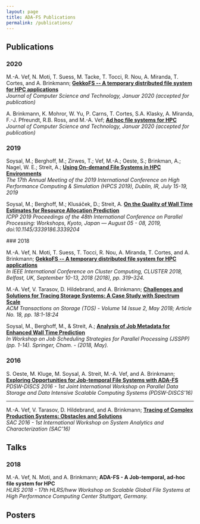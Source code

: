 ```yaml
---
layout: page
title: ADA-FS Publications
permalink: /publications/
---
```


## Publications

### 2020
<p>M.-A. Vef, N. Moti, T. Suess, M. Tacke, T. Tocci, R. Nou, A. Miranda, T. Cortes, and A. Brinkmann;
  <a href="https://www.researchgate.net/publication/336363855_GekkoFS_-_A_temporary_burst_buffer_file_system_for_HPC_applications">
    <b>GekkoFS -- A temporary distributed file system for HPC applications</b>
  </a>
  <br>
  <em>
  	Journal of Computer Science and Technology, Januar 2020 (accepted for publication)
    </em>
</p>

<p>A. Brinkmann, K. Mohror, W. Yu, P. Carns, T. Cortes, S.A. Klasky, A. Miranda, F.-J. Pfreundt, R.B. Ross, and M.-A. Vef;
  <a href="https://www.researchgate.net/publication/336363850_Ad_hoc_file_systems_for_HPC">
    <b>Ad hoc file systems for HPC</b>
  </a>
  <br>
  <em>
  	Journal of Computer Science and Technology, Januar 2020 (accepted for publication)
    </em>
</p>

### 2019
<p> Soysal, M.; Berghoff, M.; Zirwes, T.; Vef, M.-A.; Oeste, S.; Brinkman, A.; Nagel, W. E.; Streit, A.;
	<a href="https://link.springer.com/chapter/10.1007/978-3-030-10632-4_1">
		<b>Using On-demand File Systems in HPC Environments</b>
	</a>
	<br>
	<em> 
		The 17th Annual Meeting of the 2019 International Conference on High Performance Computing & Simulation (HPCS 2019), Dublin, IR, July 15-19, 2019
	</em>
</p>

<p>Soysal, M.; Berghoff, M.; Klusáček, D.; Streit, A.
	<a href="https://dl.acm.org/citation.cfm?id=3339204">
		<b>On the Quality of Wall Time Estimates for Resource Allocation Prediction</b>
	</a>
	<br>
	<em>
		ICPP 2019 Proceedings of the 48th International Conference on Parallel Processing: Workshops, Kyoto, Japan — August 05 - 08, 2019, doi:10.1145/3339186.3339204
	</em>
<p>
### 2018

<p>M.-A. Vef, N. Moti, T. Suess, T. Tocci, R. Nou, A. Miranda, T. Cortes, and A. Brinkmann;
  <a href="https://ieeexplore.ieee.org/document/8514892">
    <b>GekkoFS -- A temporary distributed file system for HPC applications</b>
  </a>
  <br>
  <em>
    In IEEE International Conference on Cluster Computing, CLUSTER 2018, Belfast, UK, September 10-13, 2018 (2018), pp. 319–324.
    </em>
</p>

<p>M.-A. Vef, V. Tarasov, D. Hildebrand, and A. Brinkmann;
  <a href="https://dl.acm.org/citation.cfm?id=3149376">
    <b>Challenges and Solutions for Tracing Storage Systems: A Case Study with Spectrum Scale</b>
  </a>
  <br>
  <em>
		ACM Transactions on Storage (TOS)  - Volume 14 Issue 2, May 2018; Article No. 18, pp. 18:1-18:24
	</em>
</p>

<p>Soysal, M., Berghoff, M., & Streit, A.;
  <a href="https://www.springer.com/de/book/9783030106317">
    <b>Analysis of Job Metadata for Enhanced Wall Time Prediction</b>
  </a>
  <br>
  <em>
	In Workshop on Job Scheduling Strategies for Parallel Processing (JSSPP) (pp. 1-14). Springer, Cham.  - (2018, May).
   </em>
</p>





### 2016

<p>S. Oeste, M. Kluge, M. Soysal, A. Streit, M.-A. Vef, and A. Brinkmann;
  <a href="http://www.pdsw.org/pdsw-discs16/wips/oeste-wip-pdsw-discs16.pdf">
    <b>Exploring Opportunities for Job-temporal File Systems with ADA-FS</b>
  </a>
  <br>
  <em>
    PDSW-DISCS 2016 - 1st Joint International Workshop on Parallel Data Storage and Data Intensive Scalable Computing Systems (PDSW-DISCS’16)
  </em>
</p>

---

<p>M.-A. Vef, V. Tarasov, D. Hildebrand, and A. Brinkmann;
  <a href="https://drive.google.com/open?id=0B-75gd4swZPMZ1pOUFBJeWxfVjQ">
    <b>Tracing of Complex Production Systems: Obstacles and Solutions</b>
  </a>
  <br>
  <em>
		SAC 2016 - 1st International Workshop on System Analytics and Characterization (SAC’16)
	</em>
</p>


## Talks

### 2018

<p>M.-A. Vef, N. Moti, and A. Brinkmann;
  <b>ADA-FS - A Job-temporal, ad-hoc file system for HPC</b>
  <br>
  <em>
    HLRS 2018 - 17th HLRS/hww Workshop on Scalable Global File Systems at High Performance Computing Center Stuttgart, Germany.
	</em>
</p>


## Posters
